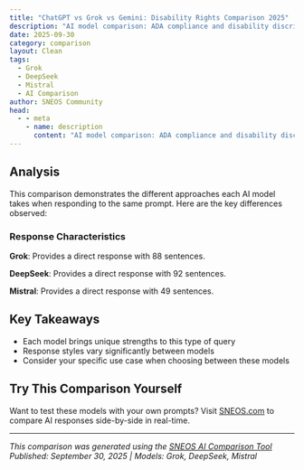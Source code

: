 ```yaml
---
title: "ChatGPT vs Grok vs Gemini: Disability Rights Comparison 2025"
description: "AI model comparison: ADA compliance and disability discrimination lawsuits..."
date: 2025-09-30
category: comparison
layout: Clean
tags:
  - Grok
  - DeepSeek
  - Mistral
  - AI Comparison
author: SNEOS Community
head:
  - - meta
    - name: description
      content: "AI model comparison: ADA compliance and disability discrimination lawsuits..."
---
```


<ChatComparison
  title="ChatGPT vs Grok vs Gemini: Disability Rights Comparison 2025"
  prompt="ADA compliance and disability discrimination lawsuits"
  :responses='{
    "Grok": "ADA compliance and disability discrimination lawsuits are critical topics in the realm of civil rights and workplace law in the United States. The Americans with Disabilities Act (ADA), enacted in 1990, is a landmark federal law that prohibits discrimination against individuals with disabilities in various areas, including employment, public services, public accommodations, transportation, and telecommunications. Below is an overview of ADA compliance and disability discrimination lawsuits:\n\n---\n\n### **What is ADA Compliance?**\nADA compliance refers to adhering to the standards and requirements set forth by the ADA to ensure equal access and opportunities for individuals with disabilities. The law is divided into several \u0022Titles\u0022 that address different areas:\n\n1. **Title I: Employment**  \n   Prohibits discrimination against individuals with disabilities in employment settings. Employers with 15 or more employees must provide reasonable accommodations to qualified individuals with disabilities unless it causes an undue hardship.\n\n2. **Title II: Public Services**  \n   Requires state and local government entities to ensure that their services, programs, and activities are accessible to individuals with disabilities.\n\n3. **Title III: Public Accommodations**  \n   Mandates that businesses and nonprofit service providers make their facilities and services accessible to individuals with disabilities. This includes restaurants, hotels, theaters, retail stores, and other public-facing entities.\n\n4. **Title IV: Telecommunications**  \n   Ensures that individuals with hearing or speech disabilities have access to telecommunication services, such as relay services.\n\n5. **Title V: Miscellaneous Provisions**  \n   Covers various additional provisions, including protections against retaliation for asserting ADA rights.\n\n**Key Elements of ADA Compliance:**\n- **Reasonable Accommodations:** Providing modifications or adjustments to ensure equal access (e.g., installing ramps, providing sign language interpreters, or modifying workstations).\n- **Accessibility Standards:** Compliance with guidelines like the ADA Standards for Accessible Design for physical spaces.\n- **Non-Discrimination:** Ensuring that individuals with disabilities are not treated unfairly or denied opportunities due to their disability.\n\n---\n\n### **What Constitutes Disability Discrimination?**\nDisability discrimination occurs when an individual with a disability is treated unfairly or denied equal opportunities in violation of the ADA or other related laws. Examples include:\n\n- Refusing to hire or promote a qualified individual because of their disability.\n- Failing to provide reasonable accommodations when requested (e.g., denying a wheelchair ramp or flexible work hours for medical needs).\n- Harassment or creating a hostile work environment based on a disability.\n- Retaliation against someone for requesting accommodations or filing a discrimination complaint.\n- Denying access to public accommodations (e.g., a store without accessible entrances or restrooms).\n- Failing to ensure digital accessibility (e.g., websites or apps that are not compatible with screen readers for visually impaired users).\n\nUnder the ADA, a disability is defined as:\n- A physical or mental impairment that substantially limits one or more major life activities.\n- A record of such an impairment.\n- Being regarded as having such an impairment.\n\n---\n\n### **Disability Discrimination Lawsuits**\nIndividuals who believe they have been discriminated against under the ADA can file lawsuits to seek remedies. Here are the key aspects of such lawsuits:\n\n1. **Filing a Complaint:**\n   - Before filing a lawsuit under Title I (employment), individuals must first file a charge of discrimination with the **Equal Employment Opportunity Commission (EEOC)**. The EEOC investigates the claim and may mediate a resolution. If no resolution is reached, the EEOC issues a \u0022right to sue\u0022 letter, allowing the individual to file a lawsuit in federal court.\n   - For Title II and III claims (public services and accommodations), individuals can file a lawsuit directly or file a complaint with the U.S. Department of Justice (DOJ), which may investigate and take action.\n   - There are strict deadlines for filing complaints (e.g., 180 or 300 days for EEOC charges, depending on state laws).\n\n2. **Common Claims in Lawsuits:**\n   - Failure to provide reasonable accommodations.\n   - Discriminatory hiring, firing, or promotion practices.\n   - Harassment or hostile work environment.\n   - Lack of accessibility in public spaces or websites (a growing area of litigation, especially with online accessibility under Title III).\n   - Retaliation for asserting ADA rights.\n\n3. **Remedies Sought in Lawsuits:**\n   - **Compensatory Damages:** For emotional distress or other harms.\n   - **Punitive Damages:** In cases of intentional or egregious discrimination.\n   - **Back Pay and Front Pay:** Lost wages due to discrimination or wrongful termination.\n   - **Injunctive Relief:** Court orders to force compliance, such as requiring a business to install accessible facilities or update a website.\n   - **Attorney\u2019s Fees and Costs:** Often awarded to prevailing plaintiffs under the ADA.\n\n4. **Defenses by Employers or Entities:**\n   - **Undue Hardship:** Employers may argue that providing an accommodation would be too costly or disruptive to their operations.\n   - **Not a Qualified Individual:** Arguing the individual could not perform the essential functions of the job, even with accommodations.\n   - **Lack of Notice:** Claiming they were unaware of the need for accommodation or accessibility.\n\n---\n\n### **Recent Trends in ADA and Disability Discrimination Lawsuits**\n1. **Website Accessibility Litigation:**\n   - A surge in lawsuits has targeted businesses for non-compliant websites and mobile apps under Title III. Courts have increasingly interpreted the ADA to include digital accessibility, requiring compliance with standards like the Web Content Accessibility Guidelines (WCAG).\n\n2. **Employment Discrimination:**\n   - Many lawsuits focus on failure to accommodate, especially in cases involving mental health disabilities (e.g., anxiety, depression) or chronic illnesses (e.g., diabetes, cancer).\n\n3. **Public Accommodation Access:**\n   - Physical accessibility remains a major issue, with lawsuits targeting businesses for non-compliant facilities, parking spaces, or restrooms.\n\n4. **Impact of COVID-19:**\n   - The pandemic highlighted issues like remote work accommodations and vaccine policies, leading to new claims of discrimination or failure to accommodate employees with disabilities.\n\n---\n\n### **Preventing ADA Lawsuits and Ensuring Compliance**\nBusinesses, employers, and public entities can take proactive steps to minimize the risk of lawsuits and ensure compliance:\n- Conduct accessibility audits for physical spaces and digital platforms.\n- Train staff on ADA requirements and disability sensitivity.\n- Develop clear policies for requesting and granting reasonable accommodations.\n- Consult with legal or ADA compliance experts to address potential issues.\n- Respond promptly and in good faith to accommodation requests or complaints.\n\n---\n\n### **Conclusion**\nADA compliance is not just a legal obligation but also a moral imperative to ensure inclusivity and equal opportunities for individuals with disabilities. Disability discrimination lawsuits serve as a mechanism to hold entities accountable for violations, but they can be costly and damaging to reputations. By prioritizing accessibility and fair treatment, employers and businesses can avoid litigation while fostering an inclusive environment.\n\nIf you have a specific situation or case in mind, feel free to provide more details, and I can offer more tailored guidance. Additionally, consulting with a qualified attorney specializing in disability law is recommended for legal advice or representation.",
    "DeepSeek": "Of course. This is a critical topic for any business, educational institution, or public entity operating in the United States. Here is a comprehensive overview of ADA compliance and the related landscape of disability discrimination lawsuits.\n\n### 1. What is the ADA?\n\nThe **Americans with Disabilities Act (ADA)** is a comprehensive federal civil rights law enacted in 1990 that prohibits discrimination against individuals with disabilities in all areas of public life.\n\nThe goal is to ensure that people with disabilities have the same rights and opportunities as everyone else. The law is divided into five titles:\n\n*   **Title I: Employment** - Requires employers with 15 or more employees to provide qualified individuals with disabilities an equal opportunity to benefit from the full range of employment-related opportunities.\n*   **Title II: Public Services (State and Local Government)** - Prohibits discrimination in all programs, activities, and services of public entities.\n*   **Title III: Public Accommodations and Services Operated by Private Entities** - Prohibits discrimination in businesses open to the public (e.g., restaurants, hotels, retail stores, theaters, doctors\u0027 offices, pharmacies, museums, libraries, parks, private schools, daycares).\n*   **Title IV: Telecommunications** - Requires telephone and Internet companies to provide a nationwide system of interstate and intrastate telecommunications relay services.\n*   **Title V: Miscellaneous Provisions** - Includes a provision prohibiting retaliation for enforcing one\u0027s rights under the ADA.\n\n### 2. What is \u0022ADA Compliance\u0022?\n\nBeing \u0022ADA Compliant\u0022 means that an entity has met its obligations under the law to not discriminate and to provide equal access. This involves two key concepts:\n\n#### A. Reasonable Accommodation (Primarily for Employment - Title I)\nThis is a modification or adjustment to a job, the work environment, or the way things are usually done that enables a qualified individual with a disability to enjoy equal employment opportunities.\n*   **Examples:** Providing a sign language interpreter, modifying a work schedule, acquiring or modifying equipment, making the workplace accessible (e.g., ramp, accessible restroom).\n\n#### B. Accessibility and Auxiliary Aids (Primarily for Public Accommodations - Title III)\nThis requires removing barriers in existing facilities and ensuring new construction and alterations are accessible. It also requires providing \u0022auxiliary aids and services\u0022 to ensure effective communication.\n*   **Physical Accessibility Examples:** Accessible parking, ramps, door width, restroom fixtures, counter heights, elevator controls.\n*   **Auxiliary Aids Examples:** Providing alternative formats (large print, Braille), assistive listening systems, video remote interpreting (VRI), or a qualified reader.\n\n### 3. The Rise of Disability Discrimination Lawsuits\n\nIn recent years, there has been a significant surge in lawsuits, particularly under **Title III (Public Accommodations)**. The most common areas are:\n\n#### A. Website and Digital Accessibility Lawsuits\nThis is the fastest-growing area of litigation. The core argument is that a business\u0027s website or mobile app is a \u0022place of public accommodation\u0022 and must be accessible to people with disabilities, such as those who use screen readers (e.g., blind users) or cannot use a mouse.\n*   **Legal Standard:** While the ADA doesn\u0027t explicitly mention websites, courts and the Department of Justice (DOJ) have consistently affirmed that they are covered. The generally accepted standard for compliance is the **Web Content Accessibility Guidelines (WCAG) 2.1, Level AA**.\n*   **Common Plaintiffs:** Law firms, often on behalf of a few individual plaintiffs, file hundreds of lawsuits and demand letters.\n*   **Examples of Violations:** Lack of alt-text for images, inaccessible online forms, poor keyboard navigation, lack of captions for videos, insufficient color contrast.\n\n#### B. \u0022Drive-By\u0022 or \u0022Surf-By\u0022 Lawsuits (Physical Accessibility)\nThese are lawsuits filed by plaintiffs (and their attorneys) who systematically visit businesses to identify technical ADA violations.\n*   **Common Violations:** Improperly sized accessible parking spaces, lack of van-accessible parking, ramp slopes that are too steep, restroom grab bars installed incorrectly, counter heights that are too high.\n\n### 4. Key Laws and Legal Mechanisms\n\n*   **The ADA itself:** The primary law.\n*   **ADA Standards for Accessible Design:** The technical specifications for physical accessibility.\n*   **WCAG 2.1 AA:** The *de facto* standard for digital accessibility.\n*   **Section 508 of the Rehabilitation Act:** Requires federal agencies to make their electronic and information technology accessible. It heavily influences standards for many other organizations, especially those receiving federal funding.\n*   **State and Local Laws:** Many states (e.g., California with the Unruh Civil Rights Act and Florida) have their own disability access laws that can be even more stringent and allow for the recovery of additional damages.\n\n### 5. Consequences of Non-Compliance\n\nThe consequences can be severe, both financially and reputationally.\n\n1.  **Lawsuits and Litigation Costs:** Defending against an ADA lawsuit is expensive, even if you ultimately win.\n2.  **Settlements:** Most cases settle to avoid legal fees. Settlements often include:\n    *   A monetary payment to the plaintiff.\n    *   A requirement to make the property or website accessible.\n    *   Payment of the plaintiff\u0027s attorney fees.\n3.  **Injunctive Relief:** A court order mandating that you fix the violations.\n4.  **Reputational Damage:** Being labeled as non-inclusive can harm customer trust and brand image.\n5.  **Government Investigations:** For Title I and II violations, the DOJ or Equal Employment Opportunity Commission (EEOC) can investigate and bring actions, which can include civil penalties.\n\n### 6. Proactive Steps for Compliance and Risk Mitigation\n\nBeing proactive is far cheaper and less stressful than reacting to a lawsuit.\n\n1.  **Conduct an Accessibility Audit:**\n    *   **Physical Space:** Hire a **Certified Access Specialist (CASp)** to inspect your property and provide a detailed report on barriers and solutions.\n    *   **Digital Space:** Hire an expert to audit your website and apps against WCAG 2.1 AA guidelines. Use automated tools as a starting point, but remember they only catch ~30-40% of issues.\n\n2.  **Develop an Accessibility Policy:** Create a formal policy stating your commitment to accessibility for customers and employees. For digital assets, this is often called an **Accessibility Statement**.\n\n3.  **Train Your Staff:** Ensure employees, especially in HR and customer-facing roles, understand their obligations under the ADA and how to handle accommodation requests.\n\n4.  **Plan and Budget for Improvements:** Use your audit reports to create a prioritized plan for removing barriers. The ADA allows for tax deductions and credits for small businesses making accessibility improvements.\n\n5.  **For Websites: Integrate Accessibility from the Start:**\n    *   **Remediate:** Fix existing code to meet WCAG.\n    *   **Incorporate:** Make accessibility a core part of your web development and content creation processes.\n    *   **Test:** Regularly test with automated tools and, crucially, with real users who have disabilities.\n\n6.  **Establish a Clear Process:** Have a clear, publicized way for people to request accommodations or report accessibility issues. Respond to these requests promptly and in good faith.\n\n### Conclusion\n\nADA compliance is not just a legal requirement; it\u0027s a sound business strategy that opens your doors to a market of over 61 million Americans with disabilities. The threat of lawsuits is real and growing, particularly in the digital realm. A proactive, comprehensive approach to accessibility\u2014covering both physical and digital spaces\u2014is the most effective way to serve your community, protect your business, and foster an inclusive environment for everyone.",
    "Mistral": "ADA compliance and disability discrimination lawsuits are significant legal issues that businesses and organizations need to be aware of to ensure they are providing equal access and opportunities to individuals with disabilities. Here\u0027s a breakdown of both topics:\n\n### ADA Compliance\n\nThe Americans with Disabilities Act (ADA) is a federal law that prohibits discrimination against individuals with disabilities in all areas of public life, including jobs, schools, transportation, and all public and private places that are open to the general public. Key aspects of ADA compliance include:\n\n1. **Title I: Employment**\n   - Employers with 15 or more employees must provide reasonable accommodations to qualified individuals with disabilities.\n   - Prohibits discrimination in hiring, firing, promotions, job training, and other terms and conditions of employment.\n\n2. **Title II: Public Services**\n   - Applies to state and local governments, requiring them to make their programs, services, and activities accessible to individuals with disabilities.\n\n3. **Title III: Public Accommodations**\n   - Requires businesses and nonprofit service providers to make \u0022reasonable modifications\u0022 to ensure that individuals with disabilities have equal access to goods, services, and facilities.\n   - Includes physical accessibility (e.g., wheelchair ramps, accessible restrooms) and digital accessibility (e.g., websites, mobile apps).\n\n4. **Title IV: Telecommunications**\n   - Requires telephone and internet companies to provide a system of telecommunications relay services for individuals with hearing and speech disabilities.\n\n5. **Title V: Miscellaneous Provisions**\n   - Contains various provisions relating to the ADA as a whole, including its relationship to other laws, state immunity, and its impact on insurance providers and benefits.\n\n### Disability Discrimination Lawsuits\n\nDisability discrimination lawsuits can arise when an individual believes they have been discriminated against due to their disability. Common scenarios include:\n\n1. **Employment Discrimination**\n   - Failure to hire, promote, or provide reasonable accommodations.\n   - Wrongful termination based on disability.\n   - Harassment or hostile work environment.\n\n2. **Public Accommodations**\n   - Inaccessible facilities or services.\n   - Failure to provide auxiliary aids and services (e.g., sign language interpreters, Braille materials).\n\n3. **Education**\n   - Failure to provide appropriate educational services or accommodations.\n   - Discrimination in admissions, enrollment, or participation in educational programs.\n\n4. **Housing**\n   - Discrimination in the sale, rental, or financing of housing.\n   - Failure to make reasonable accommodations in housing policies or practices.\n\n### Key Considerations for Businesses\n\n1. **Physical Accessibility**\n   - Ensure that buildings and facilities are accessible to individuals with disabilities, including wheelchair access, accessible parking, and restrooms.\n\n2. **Digital Accessibility**\n   - Websites and mobile apps should be designed to be accessible to individuals with disabilities, following guidelines such as the Web Content Accessibility Guidelines (WCAG).\n\n3. **Reasonable Accommodations**\n   - Be prepared to provide reasonable accommodations to employees and customers with disabilities, such as flexible work schedules, assistive technologies, or alternative formats for information.\n\n4. **Training and Awareness**\n   - Train staff on ADA requirements and best practices for interacting with individuals with disabilities.\n   - Foster a culture of inclusivity and awareness within the organization.\n\n5. **Legal Consultation**\n   - Consult with legal experts to ensure compliance with ADA regulations and to address any potential issues proactively.\n\n### Consequences of Non-Compliance\n\n- **Legal Penalties**: Non-compliance can result in fines, penalties, and legal fees.\n- **Reputation Damage**: Lawsuits and negative publicity can harm an organization\u0027s reputation.\n- **Loss of Business**: Inaccessible services or facilities can lead to a loss of customers and revenue.\n\nBy understanding and adhering to ADA compliance requirements, organizations can avoid disability discrimination lawsuits and create a more inclusive environment for all individuals."
  }'
  published-date="14:06"
/>

## Analysis

This comparison demonstrates the different approaches each AI model takes when responding to the same prompt. Here are the key differences observed:

### Response Characteristics

**Grok**: Provides a direct response with 88 sentences. 

**DeepSeek**: Provides a direct response with 92 sentences. 

**Mistral**: Provides a direct response with 49 sentences. 

## Key Takeaways

- Each model brings unique strengths to this type of query
- Response styles vary significantly between models
- Consider your specific use case when choosing between these models

## Try This Comparison Yourself

Want to test these models with your own prompts? Visit [SNEOS.com](https://sneos.com) to compare AI responses side-by-side in real-time.

---

*This comparison was generated using the [SNEOS AI Comparison Tool](https://sneos.com)*
*Published: September 30, 2025 | Models: Grok, DeepSeek, Mistral*
